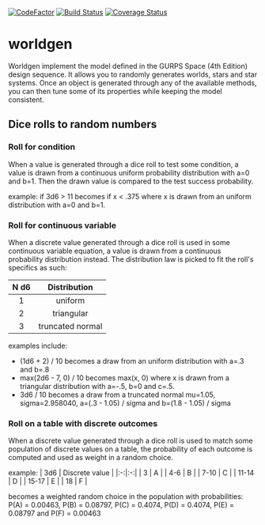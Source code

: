 [![CodeFactor](https://www.codefactor.io/repository/github/vialdj/worldgen/badge/master?s=dce5f6dc560c4ed1e7f9a31a4bbb7231532176d1)](https://www.codefactor.io/repository/github/vialdj/worldgen/overview/master)
[![Build Status](https://travis-ci.com/vialdj/worldgen.svg?token=qyErTtyxDDzuR3xx3yks&branch=master)](https://travis-ci.com/vialdj/worldgen)
[![Coverage Status](https://coveralls.io/repos/github/vialdj/worldgen/badge.svg?branch=master&t=6zTiIW)](https://coveralls.io/github/vialdj/worldgen?branch=master)

# worldgen
Worldgen implement the model defined in the GURPS Space (4th Edition) design sequence. It allows you to randomly generates worlds, stars and star systems. Once an object is generated through any of the available methods, you can then tune some of its properties while keeping the model consistent.

## Dice rolls to random numbers
### Roll for condition
When a value is generated through a dice roll to test some condition, a value is drawn from a continuous uniform probability distribution with a=0 and b=1. Then the drawn value is compared to the test success probability.

example: if 3d6 > 11 becomes if x < .375 where x is drawn from an uniform distribution with a=0 and b=1.

### Roll for continuous variable
When a discrete value generated through a dice roll is used in some continuous variable equation, a value is drawn from a continuous probability distribution instead. The distribution law is picked to fit the roll's specifics as such:

| N d6 | Distribution |
|:-:|:-:|
| 1 | uniform |
| 2 | triangular |
| 3 | truncated normal |

examples include:
* (1d6 + 2) / 10 becomes a draw from an uniform distribution with a=.3 and b=.8
* max(2d6 - 7, 0) / 10 becomes max(x, 0) where x is drawn from a triangular distribution with a=-.5, b=0 and c=.5.
* 3d6 / 10 becomes a draw from a truncated normal mu=1.05, sigma=2.958040, a=(.3 - 1.05) / sigma and b=(1.8 - 1.05) / sigma

### Roll on a table with discrete outcomes
When a discrete value generated through a dice roll is used to match some population of discrete values on a table, the probability of each outcome is computed and used as weight in a random choice.

example:
| 3d6 | Discrete value |
|:-:|:-:|
| 3 | A |
| 4-6 | B |
| 7-10 | C |
| 11-14 | D |
| 15-17 | E |
| 18 | F |

becomes a weighted random choice in the population with probabilities: P(A) = 0.00463, P(B) = 0.08797, P(C) = 0.4074, P(D) = 0.4074, P(E) = 0.08797 and P(F) = 0.00463
